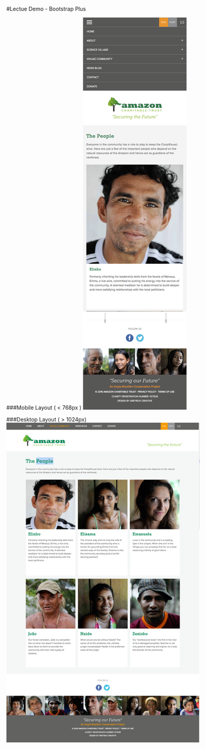 #Lectue Demo - Bootstrap Plus


###Mobile Layout ( < 768px )
![mobile](./mockups/act-mobile-layout.png)

###Desktop Layout ( > 1024px)
![desktop](./mockups/act-desktop-layout.png)


